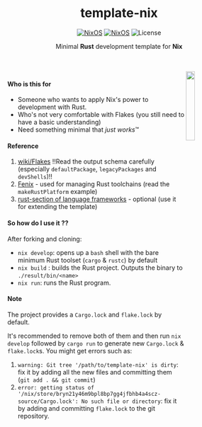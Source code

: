 <div align=center>

# template-nix

[![NixOS](https://img.shields.io/badge/Made_for-Rust-orange.svg?logo=rust)](https://nixos.org) [![NixOS](https://img.shields.io/badge/Flakes-Nix-informational.svg?logo=nixos)](https://nixos.org) ![License](https://img.shields.io/github/license/helium18/template-nix) 

Minimal **Rust** development template for **Nix**

</div>

<br><br>
<img src="https://upload.wikimedia.org/wikipedia/commons/thumb/2/20/Rustacean-orig-noshadow.svg/768px-Rustacean-orig-noshadow.svg.png?20220509231635" align="right" width="20%">
#### Who is this for 
- Someone who wants to apply Nix's power to development with Rust.
- Who's not very comfortable with Flakes (you still need to have a basic understanding)
- Need something minimal that *just works*™
#### Reference
1. [wiki/Flakes](https://nixos.wiki/wiki/Flakes) !!Read the output schema carefully (especially `defaultPackage`, `legacyPackages` and `devShells`)!!
2. [Fenix](https://github.com/nix-community/fenix) - used for managing Rust toolchains (read the `makeRustPlatform` example)
3. [rust-section of language frameworks](https://github.com/NixOS/nixpkgs/blob/master/doc/languages-frameworks/rust.section.md#cargo-features-cargo-features) - optional (use it for extending the template)
#### So how do I use it ??
After forking and cloning: 
- `nix develop`: opens up a `bash` shell with the bare minimum Rust toolset (`cargo` & `rustc`) by default
- `nix build` : builds the Rust project. Outputs the binary to `./result/bin/<name>`
- `nix run`: runs the Rust program.
#### Note
The project provides a `Cargo.lock` and `flake.lock` by default.

It's recommended to remove both of them and then run `nix develop` followed by `cargo run` to generate new `Cargo.lock` & `flake.lock`s. You might get errors such as:
1. `warning: Git tree '/path/to/template-nix' is dirty`: fix it by adding all the new files and committing them (`git add . && git commit`)
2. `error: getting status of '/nix/store/bryn21y46m9bpl8bp7gg4jfbhb4a4scz-source/Cargo.lock': No such file or directory`: fix it by adding and committing `flake.lock` to the git repository.


